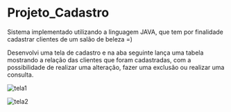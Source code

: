 # Projeto_Cadastro
Sistema implementado utilizando a linguagem JAVA, que tem por finalidade cadastrar clientes de um salão de beleza =)

Desenvolvi uma tela de cadastro e na aba seguinte lança uma tabela mostrando a relação das clientes que foram cadastradas, com a possibilidade de realizar uma alteração, fazer uma exclusão ou realizar uma consulta.


![tela1](https://user-images.githubusercontent.com/65170560/113194559-a68c4800-9237-11eb-9615-a03a9e14e689.png)





![tela2](https://user-images.githubusercontent.com/65170560/113194586-ad1abf80-9237-11eb-9f44-1bd60192e69f.png)

